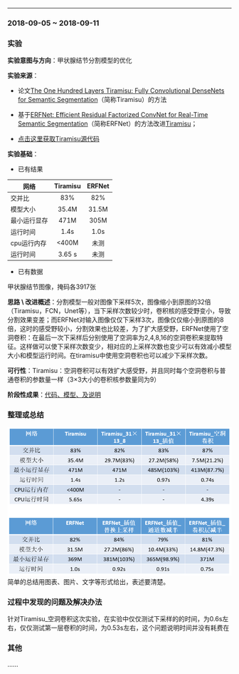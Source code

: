 ﻿---
### 2018-09-05 ~ 2018-09-11

###  **实验** 

**实验意图与方向**：甲状腺结节分割模型的优化

**实验来源**：
- 论文[The One Hundred Layers Tiramisu: Fully Convolutional DenseNets for Semantic Segmentation](https://arxiv.org/abs/1611.09326)（简称Tiramisu）的方法
- 基于[ERFNet: Efficient Residual Factorized ConvNet for Real-Time Semantic Segmentation](https://ieeexplore.ieee.org/document/8063438/?reload=true)（简称ERFNet）的方法改进[Tiramisu](https://arxiv.org/abs/1611.09326)；
	
- [点击这里获取Tiramisu源代码](https://github.com/HasnainRaz/FC-DenseNet-TensorFlow)

**实验基础**：

- 已有结果

| 网络        | Tiramisu   |  ERFNet |
| ---------   | :-------:  | :----:  |
| 交并比      | 83%        |   82%   |
| 模型大小    |   35.4M    |   31.5M |
| 最小运行显存|    471M    |   305M  |
|   运行时间  |    1.4s    |   1.0s  |
| cpu运行内存|    <400M   |   未测  |
| 运行时间|    3.65  s    |   未测  |
- 已有数据 

甲状腺结节图像，掩码各3917张

**思路 \ 改进概述**：分割模型一般对图像下采样5次，图像缩小到原图的32倍（Tiramisu，FCN，Unet等），当下采样次数较少时，卷积核的感受野变小，导致分割效果变差；而ERFNet对输入图像仅仅下采样3次，图像仅仅缩小到原图的8倍，这时的感受野较小，分割效果也比较差，为了扩大感受野，ERFNet使用了空洞卷积：在最后一次下采样后分别使用了空洞率为2,4,8,16的空洞卷积来提取特征。这样做可以使下采样次数变少，相对应的上采样次数也变少可以有效减小模型大小和模型运行时间。在tiramisu中使用空洞卷积也可以减少下采样次数。

**可行性**：Tiramisu：空洞卷积可以有效扩大感受野，并且同时每个空洞卷积与普通卷积的参数量一样（3×3大小的卷积核参数量同为9）

**阶段性成果**：[代码、模型、及说明](https://code.aliyun.com/breaksong/DLGroup/blob/master/code/)


### **整理或总结**
![此处输入图片的描述](./picture.png)
简单的总结用图表、图片、文字等形式给出，表述要清楚。

### **过程中发现的问题及解决办法**
针对Tiramisu_空洞卷积这次实验，在实验中仅仅测试下采样的的时间，为0.6s左右，仅仅测试第一层卷积的时间，为0.53s左右，这个问题说明时间并没有耗费在
### **其他**
……


  [1]: https://gss2.bdstatic.com/
